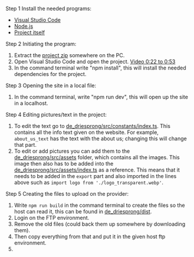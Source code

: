Step 1 Install the needed programs:
- [Visual Studio Code](https://code.visualstudio.com/)
- [Node.js](https://nodejs.org/en/download)
- [Project itself](https://github.com/ComputationalWang/soof-website/archive/refs/heads/main.zip)

Step 2 Initiating the program:
1. Extract the [project zip](https://github.com/ComputationalWang/soof-website/archive/refs/heads/main.zip) somewhere on the PC.
2. Open Visual Studio Code and open the project. [Video 0:22 to 0:53](https://youtu.be/B-s71n0dHUk?si=nmgfIzGVjAd-g3Tn&t=21)
3. In the command terminal write "npm install", this will install the needed dependencies for the project.

Step 3 Opening the site in a local file:
1. In the command terminal, write "npm run dev", this will open up the site in a localhost.

Step 4 Editing pictures/text in the project:
1. To edit the text go to [de_driesprong/src/constants/index.ts](de_driesprong/src/constants/index.ts). This contains all the info text given on the website. For example, `about_us_text` has the text with the about us; changing this will change that part.
2. To edit or add pictures you can add them to the [de_driesprong/src/assets](de_driesprong/src/assets) folder, which contains all the images. This image then also has to be added into the [de_driesprong/src/assets/index.ts](de_driesprong/src/assets/index.ts) as a reference. This means that it needs to be added in the `export` part and also imported in the lines above such as `import logo from './logo_transparent.webp'`.

Step 5 Creating the files to upload on the provider:
1. Write `npm run build` in the command terminal to create the files so the host can read it, this can be found in [de_driesprong/dist](de_driesprong/dist).
2. Login on the FTP environment.
3. Remove the old files (could back them up somewhere by downloading them).
4. Then copy everything from that and put it in the given host ftp environment.
5. 
